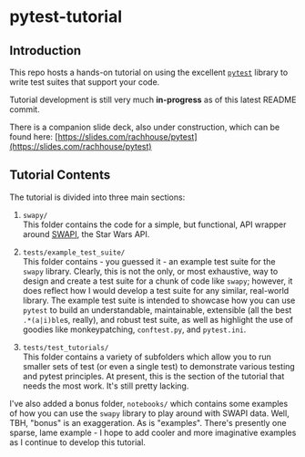 # pytest-tutorial

## Introduction

This repo hosts a hands-on tutorial on using the excellent [`pytest`](https://docs.pytest.org/en/latest/) library to write test suites that support your code.

Tutorial development is still very much **in-progress** as of this latest README commit.

There is a companion slide deck, also under construction, which can be found here: [https://slides.com/rachhouse/pytest](https://slides.com/rachhouse/pytest)

## Tutorial Contents

The tutorial is divided into three main sections:
1. `swapy/`<br>
 This folder contains the code for a simple, but functional, API wrapper around [SWAPI](https://swapi.co/), the Star Wars API. 

1. `tests/example_test_suite/`<br>
 This folder contains - you guessed it - an example test suite for the `swapy` library. Clearly, this is not the only, or most exhaustive, way to design and create a test suite for a chunk of code like `swapy`; however, it does reflect how I would develop a test suite for any similar, real-world library. The example test suite is intended to showcase how you can use `pytest` to build an understandable, maintainable, extensible (all the best `.*(a|i)ble`s, really), and robust test suite, as well as highlight the use of goodies like monkeypatching, `conftest.py`, and `pytest.ini`. 

1. `tests/test_tutorials/`<br>
 This folder contains a variety of subfolders which allow you to run smaller sets of test (or even a single test) to demonstrate various testing and pytest principles. At present, this is the section of the tutorial that needs the most work. It's still pretty lacking.

I've also added a bonus folder, `notebooks/` which contains some examples of how you can use the `swapy` library to play around with SWAPI data. Well, TBH, "bonus" is an exaggeration. As is "example*s*". There's presently one sparse, lame example - I hope to add cooler and more imaginative examples as I continue to develop this tutorial.